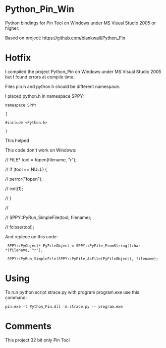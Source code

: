 # Python_Pin_Win
Python bindings for Pin Tool on Windows under MS Visual Studio 2005 or higher.

Based on project: https://github.com/blankwall/Python_Pin

# Hotfix
I compiled the project Python_Pin on Windows under MS Visual Studio 2005 but I found errors at compile time.

Files pin.h and python.h should be different namespace.

I placed python.h in namespace SPPY:

`namespace SPPY` 

`{`

`#include <Python.h>`

`}`

This helped

This code don't work on Windows:

//     FILE* tool = fopen(filename, "r");

//     if (tool == NULL) {

//         perror("fopen");

//         exit(1);

//     }

// 

// 	 SPPY::PyRun_SimpleFile(tool, filename);

//     fclose(tool);

And replece on this code:

	 SPPY::PyObject* PyFileObject = SPPY::PyFile_FromString((char *)filename, "r");

	 SPPY::PyRun_SimpleFile(SPPY::PyFile_AsFile(PyFileObject), filename);

# Using
To run python script strace.py with program program.exe use this command:

`pin.exe -t Python_Pin.dll -m strace.py -- program.exe`

# Comments
This project 32 bit only Pin Tool

